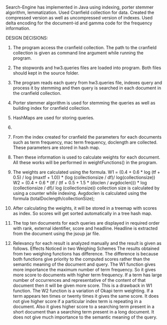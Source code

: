 Search-Engine has implemented in Java using indexing, porter stemmer algorithm, lemmatization. Used Cranfield collection for data. Created the compressed version as well as uncompressed version of indexes. Used delta encoding for the document-id and gamma code for the frequency information.

DESIGN DECISIONS:
1. The program access the cranfield collection. The path to the cranfield collection is given
as command line argument while running the program.

2. The stopwords and hw3.queries files are loaded into program. Both files should kept in
the source folder.

3. The program reads each query from hw3.queries file, indexes query and process it by
stemming and then query is searched in each document in the cranfield collection.

4. Porter stemmer algorithm is used for stemming the queries as well as building index for
cranfield collection.

5. HashMaps are used for storing queries.
6. 
6. From the index created for cranfield the parameters for each documents such as term
frequency, mac term frequency, doclength are collected. These parameters are stored in
hash map.

7. Then these information is used to calculate weights for each document. All these works
will be performed in weightFunctions() in the program.

8. The weights are calculated using the formula.
W1 = (0.4 + 0.6 * log (tf + 0.5) / log (maxtf + 1.0)) * (log (collectionsize / df)/
log(collectionsize))
W2 = (0.4 + 0.6 * (tf / (tf + 0.5 + 1.5 * (doclen / avgdoclen))) * log (collectionsize / df)/
log (collectionsize))
collection size is calculated by using a counter while indexing.
Avgdoclen is calculated using the formula (totalDoclength/collectionSize);

9. After calculating the weights, it will be stored in a treemap with scores as index. So
scores will get sorted automatically in a tree hash map.

10. The top ten documents for each queries are displayed in required order with rank,
external identifier, score and headline. Headline is extracted from the document using
the jsoup jar file.

11. Relevancy for each result is analyzed manually and the result is given as follows.
Effects Noticed in two Weighing Schemes
The results obtained from two weighing functions has difference. The difference is because
both functions give priority to the computed scores rather than the semantic meaning of the
document and query.
The W1 function gives more importance the maximum number of term frequency. So it gives
more score to documents with higher term frequency. If a term has large number of occurrences
and representative of the content of that document then it will be given more score. This is a drawback
in W1 function.
The W2 function is a variation of Okapi term weighting. If a term appears ten times or twenty
times it gives the same score. It does not give higher score if a particular index term is repeating
in a document. Also it gives higher score to a searching term present in a short document than
a searching term present in a long document. It does not give much importance to the semantic
meaning of the query.
